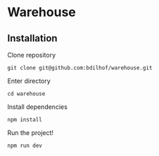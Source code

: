 # Warehouse

## Installation

Clone repository

```
git clone git@github.com:bdilhof/warehouse.git
```

Enter directory

```
cd warehouse
```

Install dependencies

```
npm install
```

Run the project!

```
npm run dev
```
